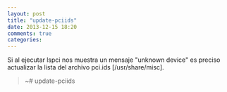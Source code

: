 ```yaml
---
layout: post
title: "update-pciids"
date: 2013-12-15 18:20
comments: true
categories: 
---
```

Si al ejecutar lspci nos muestra un mensaje "unknown device" es preciso actualizar la lista del archivo pci.ids [/usr/share/misc].

>~# update-pciids


